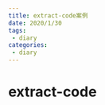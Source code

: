 ```yaml
--- 
title: extract-code案例
date: 2020/1/30
tags: 
 - diary
categories:
 - diary
---
```


# extract-code

<RecoDemo>
  <template slot="code-template">
    <<< @/docs/.vuepress/components/demo/demo/demo.vue?template
  </template>
  <template slot="code-script">
    <<< @/docs/.vuepress/components/demo/demo/demo.vue?script
  </template>
  <template slot="code-style">
    <<< @/docs/.vuepress/components/demo/demo/demo.vue?style
  </template>
  <demo slot="demo"></demo>
</RecoDemo>